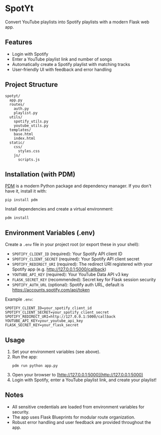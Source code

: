 # SpotYt

Convert YouTube playlists into Spotify playlists with a modern Flask web app.

## Features
- Login with Spotify
- Enter a YouTube playlist link and number of songs
- Automatically create a Spotify playlist with matching tracks
- User-friendly UI with feedback and error handling

## Project Structure

```
spotyt/
  app.py
  routes/
    auth.py
    playlist.py
  utils/
    spotify_utils.py
    youtube_utils.py
  templates/
    base.html
    index.html
  static/
    css/
      styles.css
    js/
      scripts.js
```

## Installation (with PDM)

[PDM](https://pdm.fming.dev/) is a modern Python package and dependency manager. If you don't have it, install it with:

```
pip install pdm
```

Install dependencies and create a virtual environment:

```
pdm install
```

## Environment Variables (.env)

Create a `.env` file in your project root (or export these in your shell):

- `SPOTIFY_CLIENT_ID` (required): Your Spotify API client ID
- `SPOTIFY_CLIENT_SECRET` (required): Your Spotify API client secret
- `SPOTIFY_REDIRECT_URI` (required): The redirect URI registered with your Spotify app (e.g. http://127.0.0.1:5000/callback)
- `YOUTUBE_API_KEY` (required): Your YouTube Data API v3 key
- `FLASK_SECRET_KEY` (recommended): Secret key for Flask session security
- `SPOTIFY_AUTH_URL` (optional): Spotify auth URL, default is https://accounts.spotify.com/api/token

Example `.env`:

```
SPOTIFY_CLIENT_ID=your_spotify_client_id
SPOTIFY_CLIENT_SECRET=your_spotify_client_secret
SPOTIFY_REDIRECT_URI=http://127.0.0.1:5000/callback
YOUTUBE_API_KEY=your_youtube_api_key
FLASK_SECRET_KEY=your_flask_secret
```

## Usage

1. Set your environment variables (see above).
2. Run the app:
   ```
   pdm run python app.py
   ```
3. Open your browser to [http://127.0.0.1:5000](http://127.0.0.1:5000)
4. Login with Spotify, enter a YouTube playlist link, and create your playlist!

## Notes
- All sensitive credentials are loaded from environment variables for security.
- The app uses Flask Blueprints for modular route organization.
- Robust error handling and user feedback are provided throughout the app.